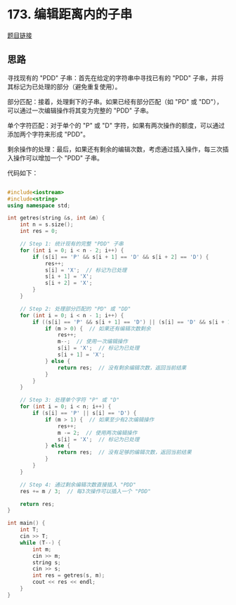 
# 173. 编辑距离内的子串  

[题目链接](https://kamacoder.com/problempage.php?pid=1251)

## 思路 

寻找现有的 "PDD" 子串：首先在给定的字符串中寻找已有的 "PDD" 子串，并将其标记为已处理的部分（避免重复使用）。

部分匹配：接着，处理剩下的子串。如果已经有部分匹配（如 "PD" 或 "DD"），可以通过一次编辑操作将其变为完整的 "PDD" 子串。

单个字符匹配：对于单个的 "P" 或 "D" 字符，如果有两次操作的额度，可以通过添加两个字符来形成 "PDD"。

剩余操作的处理：最后，如果还有剩余的编辑次数，考虑通过插入操作，每三次插入操作可以增加一个 "PDD" 子串。

代码如下： 

```CPP 

#include<iostream>
#include<string>
using namespace std;

int getres(string &s, int &m) {
    int n = s.size();
    int res = 0;

    // Step 1: 统计现有的完整 "PDD" 子串
    for (int i = 0; i < n - 2; i++) {
        if (s[i] == 'P' && s[i + 1] == 'D' && s[i + 2] == 'D') {
            res++;
            s[i] = 'X';  // 标记为已处理
            s[i + 1] = 'X';
            s[i + 2] = 'X';
        }
    }

    // Step 2: 处理部分匹配的 "PD" 或 "DD"
    for (int i = 0; i < n - 1; i++) {
        if ((s[i] == 'P' && s[i + 1] == 'D') || (s[i] == 'D' && s[i + 1] == 'D')) {
            if (m > 0) {  // 如果还有编辑次数剩余
                res++;
                m--;  // 使用一次编辑操作
                s[i] = 'X';  // 标记为已处理
                s[i + 1] = 'X';
            } else {
                return res;  // 没有剩余编辑次数，返回当前结果
            }
        }
    }

    // Step 3: 处理单个字符 "P" 或 "D"
    for (int i = 0; i < n; i++) {
        if (s[i] == 'P' || s[i] == 'D') {
            if (m > 1) {  // 如果至少有2次编辑操作
                res++;
                m -= 2;  // 使用两次编辑操作
                s[i] = 'X';  // 标记为已处理
            } else {
                return res;  // 没有足够的编辑次数，返回当前结果
            }
        }
    }

    // Step 4: 通过剩余编辑次数直接插入 "PDD"
    res += m / 3;  // 每3次操作可以插入一个 "PDD"

    return res;
}

int main() {
    int T;
    cin >> T;
    while (T--) {
        int m;
        cin >> m;
        string s;
        cin >> s;
        int res = getres(s, m);
        cout << res << endl;
    }
}

```
